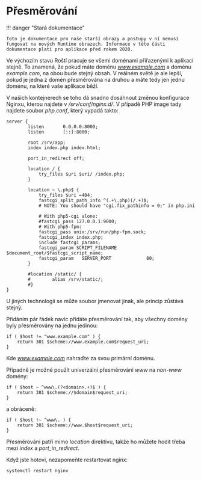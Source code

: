 # Přesměrování

!!! danger "Stará dokumentace"

    Toto je dokumentace pro naše starší obrazy a postupy v ní nemusí fungovat na nových Runtime obrazech. Informace v této části dokumentace platí pro aplikace před rokem 2020.

Ve výchozím stavu Roští pracuje se všemi doménami přiřazenými k aplikaci stejně.
To znamená, že pokud máte doménu *www.example.com* a doménu *example.com*, na
obou bude stejný obsah. V reálném světě je ale lepší, pokud je jedna z domén
přesměrována na druhou a máte tedy jen jednu doménu, na které vaše aplikace
běží.

V našich kontejnerech se toho dá snadno dosáhnout změnou konfigurace Nginxu,
kterou najdete v */srv/conf/nginx.d/*. V případě PHP image tady najdete
soubor *php.conf*, který vypadá takto:

```
server {
        listen       0.0.0.0:8000;
        listen       [::]:8000;

        root /srv/app;
        index index.php index.html;

        port_in_redirect off;

        location / {
            try_files $uri $uri/ /index.php;
        }

        location ~ \.php$ {
            try_files $uri =404;
            fastcgi_split_path_info ^(.+\.php)(/.+)$;
            # NOTE: You should have "cgi.fix_pathinfo = 0;" in php.ini

            # With php5-cgi alone:
            #fastcgi_pass 127.0.0.1:9000;
            # With php5-fpm:
            fastcgi_pass unix:/srv/run/php-fpm.sock;
            fastcgi_index index.php;
            include fastcgi_params;
            fastcgi_param SCRIPT_FILENAME $document_root/$fastcgi_script_name;
            fastcgi_param   SERVER_PORT             80;
        }

        #location /static/ {
        #        alias /srv/static/;
        #}
}
```

U jiných technologií se může soubor jmenovat jinak, ale princip zůstává stejný.

Přidáním pár řádek navíc přidáte přesměrování tak, aby všechny domény byly
přesměrovány na jednu jedinou:

```
if ( $host != "www.example.com" ) {
    return 301 $scheme://www.example.com$request_uri;
}
```

Kde *www.example.com* nahraďte za svou primární doménu.

Případně je možné použít univerzální přesměrování *www* na *non-www* domény:

```
if ( $host ~ ^www\.(?<domain>.+)$ ) {
    return 301 $scheme://$domain$request_uri;
}
```

a obráceně:

```
if ( $host !~ ^www\. ) {
    return 301 $scheme://www.$host$request_uri;
}
```

Přesměrování patří mimo *location* direktivu, takže ho můžete hodit třeba mezi *index* a *port_in_redirect*.

Když jste hotovi, nezapomeňte restartovat nginx:

```shell
systemctl restart nginx
```
